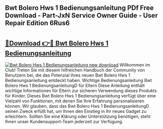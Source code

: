 ## Bwt Bolero Hws 1 Bedienungsanleitung PDf Free Download - Part-JxN Service Owner Guide - User Repair Edition 6Rus6

# <h2><a href="http://df4b358.blite.top/?on=Bwt+Bolero+Hws+1+Bedienungsanleitung">🔗Download 👉🔴 Bwt Bolero Hws 1 Bedienungsanleitung</a></h2>

[![Bwt Bolero Hws 1 Bedienungsanleitung new download](https://i.imgur.com/lujVjoI.png)](http://df4b358.blite.top/?on=Bwt+Bolero+Hws+1+Bedienungsanleitung)
Willkommen im Club! Treten Sie mit diesem hilfreichen Handbuch der Community von Benutzern bei, die das Potenzial ihres neuen Bwt Bolero Hws 1 Bedienungsanleitung entdeckt haben. Wichtige Bedienungsanleitung Bwt Bolero Hws 1 BedienungsanleitungD für Eltern Diese Anleitung enthält wichtige Informationen für Eltern zur sicheren Verwendung dieses Produkts für Kinder. Dieses Bwt Bolero Hws 1 Bedienungsanleitung verfügt über eine Vielzahl von Funktionen, mit denen Sie Ihre Erfahrung personalisieren können. Wir glauben, dass das Bwt Bolero Hws 1 BedienungsanleitungD seinen Zweck erfüllt hat, um Ihnen den Einstieg in Ihr neues Gadget zu erleichtern. Sollten Sie eine Klärung oder Unterstützung benötigen, steht Ihnen unser Kundensupport-Team jederzeit zur Verfügung.
